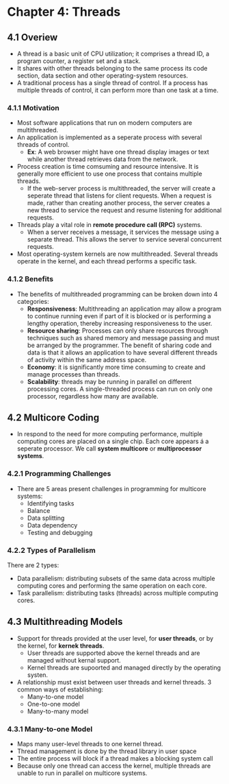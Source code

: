 # Chapter 4: Threads
## 4.1 Overiew
- A thread is a basic unit of CPU utilization; it comprises a thread ID, a program counter, a register set and a stack.
- It shares with other threads belonging to the same process its code section, data section and other operating-system resources.
- A traditional process has a single thread of control. If a process has multiple threads of control, it can perform more than one task at a time.
### 4.1.1 Motivation
- Most software applications that run on modern computers are multithreaded.
- An application is implemented as a seperate process with several threads of control.
  - **Ex**: A web browser might have one thread display images or text while another thread retrieves data from the network.
- Process creation is time comsuming and resource intensive. It is generally more efficient to use one process that contains multiple threads. 
  - If the web-server process is multithreaded, the server will create a seperate thread that listens for client requests. When a request is made, rather than creating another process, the server creates a new thread to service the request and resume listening for additional requests.
- Threads play a vital role in **remote procedure call (RPC)** systems.
  - When a server receives a message, it services the message using a separate thread. This allows the server to service several concurrent requests.
- Most operating-system kernels are now multithreaded. Several threads operate in the kernel, and each thread performs a specific task.
### 4.1.2 Benefits
- The benefits of multithreaded programming can be broken down into 4 categories:
  - **Responsiveness**: Multithreading an application may allow a program to continue running even if part of it is blocked or is performing a lengthy operation, thereby increasing responsiveness to the user.
  - **Resource sharing**: Processes can only share resources through techniques such as shared memory and message passing and must be arranged by the programmer. The benefit of sharing code and data is that it allows an application to have several different threads of activity within the same address space.
  - **Economy**:  it is significantly more time consuming to create and manage processes than threads.
  - **Scalability**: threads may be running in parallel on different processing cores. A single-threaded process can run on only one processor, regardless how many are available.
## 4.2 Multicore Coding
- In respond to the need for more computing performance, multiple computing cores are placed on a single chip. Each core appears á a seperate processor. We call **system multicore** or **multiprocessor systems**.
### 4.2.1 Programming Challenges
- There are 5 areas present challenges in programming for multicore systems:
  - Identifying tasks
  - Balance
  - Data splitting
  - Data dependency
  - Testing and debugging
### 4.2.2 Types of Parallelism
There are 2 types:
  - Data parallelism: distributing subsets of the same data across multiple computing cores and performing the same operation on each core.
  - Task parallelism: distributing tasks (threads) across multiple computing cores.
## 4.3 Multithreading Models
- Support for threads provided at the user level, for **user threads**, or by the kernel, for **kernek threads**.
  - User threads are supported above the kernel threads and are managed without kernal support.
  - Kernel threads are supoorted and managed directly by the operating systen.
- A relationship must exist between user threads and kernel threads. 3 common ways of establishing:
  - Many-to-one model
  - One-to-one model
  - Many-to-many model
### 4.3.1 Many-to-one Model
- Maps many user-level threads to one kernel thread.
- Thread management is done by the thread library in user space
- The entire process will block if a thread makes a blocking system call
- Because only one thread can access the kernel, multiple threads are unable to run in parallel on multicore systems.

